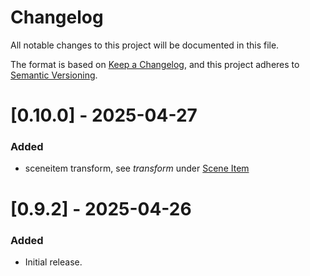 # Changelog

All notable changes to this project will be documented in this file.

The format is based on [Keep a Changelog](https://keepachangelog.com/en/1.0.0/),
and this project adheres to [Semantic Versioning](https://semver.org/spec/v2.0.0.html).

# [0.10.0] - 2025-04-27

### Added

-   sceneitem transform, see *transform* under [Scene Item](https://github.com/onyx-and-iris/obsws-cli?tab=readme-ov-file#scene-item)

# [0.9.2] - 2025-04-26

### Added

-   Initial release.